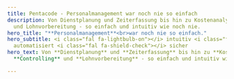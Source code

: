 ```yaml
---
title: Pentacode - Personalmanagement war noch nie so einfach
description: Von Dienstplanung und Zeiterfassung bis hin zu Kostenanalyse, Controlling
  und Lohnvorbereitung - so einfach und intuitiv wie noch nie.
hero_title: "**Personalmanagement**<br>war noch nie so einfach."
hero_subtitle: <i class="fal fa-lightbulb-on"></i> intuitiv <i class="fal fa-robot"></i>
  automatisiert <i class="fal fa-shield-check"></i> sicher
hero_text: Von **Dienstplanung** und **Zeiterfassung** bis hin zu **Kostenanalyse**,
  **Controlling** und **Lohnvorbereitung** - so einfach und intuitiv wie noch nie.

---
```

